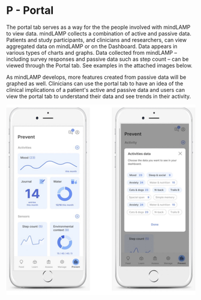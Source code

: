 # P - Portal

The portal tab serves as a way for the the people involved with mindLAMP to view data. mindLAMP collects a combination of active and passive data. Patients and study participants, and clinicians and researchers, can view aggregated data on mindLAMP or on the Dashboard. Data appears in various types of charts and graphs. Data collected from mindLAMP – including survey responses and passive data such as step count – can be viewed through the Portal tab. See examples in the attached images below. 

As mindLAMP develops, more features created from passive data will be graphed as well. Clinicians can use the portal tab to have an idea of the clinical implications of a patient's active and passive data and users can view the portal tab to understand their data and see trends in their activity. 

![](assets/Untitled_49.png)



